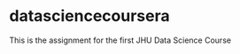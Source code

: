 datasciencecoursera
===================

This is the assignment for the first JHU Data Science Course
